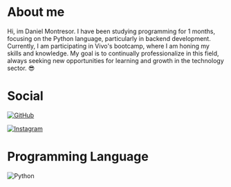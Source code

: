 # About me

Hi, im Daniel Montresor. I have been studying programming for 1 months, focusing on the Python language, particularly in backend development. Currently, I am participating in Vivo's bootcamp, where I am honing my skills and knowledge. My goal is to continually professionalize in this field, always seeking new opportunities for learning and growth in the technology sector. 😎

# Social

[![GitHub](https://img.shields.io/badge/GitHub-100000?style=for-the-badge&logo=github&logoColor=white)](https://github.com/imDanHan)

[![Instagram](https://img.shields.io/badge/-Instagram-%23E4405F?style=for-the-badge&logo=instagram&logoColor=white)](https://www.instagram.com/dan.montresor/)

# Programming Language

![Python](https://img.shields.io/badge/python-3670A0?style=for-the-badge&logo=python&logoColor=ffdd54)
